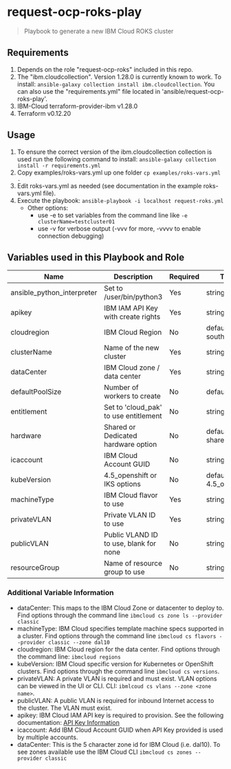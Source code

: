 # request-ocp-roks-play

> Playbook to generate a new IBM Cloud ROKS cluster

## Requirements

1. Depends on the role "request-ocp-roks" included in this repo.
2. The "ibm.cloudcollection". Version 1.28.0 is currently known to work. To install: `ansible-galaxy collection install ibm.cloudcollection`. You can also use the "requirements.yml" file located in 'ansible/request-ocp-roks-play'. 
3. IBM-Cloud terraform-provider-ibm v1.28.0
4. Terraform v0.12.20

## Usage

1. To ensure the correct version of the ibm.cloudcollection collection is used run the following command to install: `ansible-galaxy collection install -r requirements.yml`
2. Copy examples/roks-vars.yml up one folder
   `cp examples/roks-vars.yml .`
3. Edit roks-vars.yml as needed (see documentation in the example roks-vars.yml file).
4. Execute the playbook: `ansible-playbook -i localhost request-roks.yml`
    * Other options:
        * use -e to set variables from the command line like `-e clusterName=testcluster01`
        * use -v for verbose output (-vvv for more, -vvvv to enable connection debugging)

## Variables used in this Playbook and Role

| Name              | Description                            | Required | Type                   |
|-------------------|----------------------------------------|----------|------------------------|
| ansible_python_interpreter | Set to /user/bin/python3      | Yes      | string                 |
| apikey            | IBM IAM API Key with create rights     | Yes      | string                 |
| cloudregion       | IBM Cloud Region                       | No       | default: us-south      |
| clusterName       | Name of the new cluster                | Yes      | string                 |
| dataCenter        | IBM Cloud zone / data center           | Yes      | string                 |
| defaultPoolSize   | Number of workers to create            | No       | default: 2             |
| entitlement       | Set to 'cloud_pak' to use entitlement  | No       | string                 |
| hardware          | Shared or Dedicated hardware option    | No       | default: shared        |
| icaccount         | IBM Cloud Account GUID                 | No       | string                 |
| kubeVersion       | 4.5_openshift or IKS options           | No       | default: 4.5_openshift |
| machineType       | IBM Cloud flavor to use                | Yes      | string                 |
| privateVLAN       | Private VLAN ID to use                 | Yes      | string                 |
| publicVLAN        | Public VLAND ID to use, blank for none | No       | string                 |
| resourceGroup     | Name of resource group to use          | No       | string                 |

### Additional Variable Information

* dataCenter: This maps to the IBM Cloud Zone or datacenter to deploy to. Find options through the command line `ibmcloud cs zone ls --provider classic`
* machineType: IBM Cloud specifies template machine specs supported in a cluster. Find options through the command line `ibmcloud cs flavors --provider classic --zone dal10`
* cloudregion: IBM Cloud region for the data center. Find options through the command line: `ibmcloud regions`
* kubeVersion: IBM Cloud specific version for Kubernetes or OpenShift clusters. Find options through the command line `ibmcloud cs versions`.
* privateVLAN: A private VLAN is required and must exist. VLAN options can be viewed in the UI or CLI. CLI: `ibmlcoud cs vlans --zone <zone name>`.
* publicVLAN: A public VLAN is required for inbound Internet access to the cluster. The VLAN must exist.
* apikey: IBM Cloud IAM API key is required to provision. See the following documentation: [API Key Information](https://cloud.ibm.com/docs/openshift?topic=openshift-users#api_key)
* icaccount: Add IBM Cloud Account GUID when API Key provided is used by multiple accounts.
* dataCenter: This is the 5 character zone id for IBM Cloud (i.e. dal10). To see zones available use the IBM Cloud CLI `ibmcloud cs zones --provider classic`

